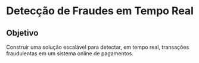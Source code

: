 # Detecção de Fraudes em Tempo Real

## Objetivo
Construir uma solução escalável para detectar, em tempo real, transações fraudulentas em um sistema online de pagamentos.
